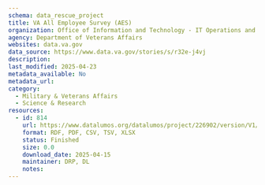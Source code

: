 ```yaml
---
schema: data_rescue_project 
title: VA All Employee Survey (AES)
organization: Office of Information and Technology - IT Operations and Services (ITOPS)
agency: Department of Veterans Affairs
websites: data.va.gov
data_source: https://www.data.va.gov/stories/s/r32e-j4vj
description: 
last_modified: 2025-04-23
metadata_available: No
metadata_url: 
category:
  - Military & Veterans Affairs 
  - Science & Research 
resources:
  - id: 814
    url: https://www.datalumos.org/datalumos/project/226902/version/V1/view
    format: RDF, PDF, CSV, TSV, XLSX
    status: Finished
    size: 0.0
    download_date: 2025-04-15
    maintainer: DRP, DL
    notes: 
---
```

